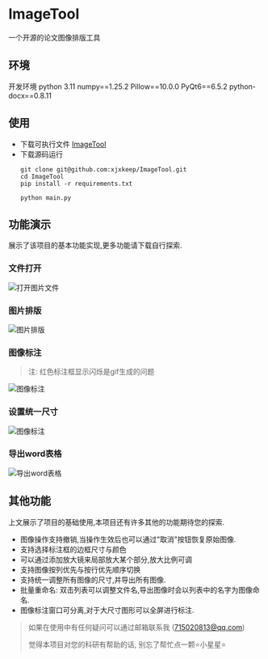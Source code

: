 # ImageTool
一个开源的论文图像排版工具
## 环境
开发环境 python 3.11
numpy==1.25.2
Pillow==10.0.0
PyQt6==6.5.2
python-docx==0.8.11
## 使用
* 下载可执行文件
  [ImageTool](https://github.com/xjxkeep/ImageTool/releases/tag/V1.0.0)
* 下载源码运行
  ```
  git clone git@github.com:xjxkeep/ImageTool.git
  cd ImageTool
  pip install -r requirements.txt

  python main.py
  ```

## 功能演示
展示了该项目的基本功能实现,更多功能请下载自行探索.
### 文件打开
![打开图片文件](https://github.com/xjxkeep/ImageTool/blob/main/images/%E6%96%87%E4%BB%B6%E6%89%93%E5%BC%80.gif)
### 图片排版
![图片排版](https://github.com/xjxkeep/ImageTool/blob/main/images/%E5%9B%BE%E5%83%8F%E6%8E%92%E7%89%88.gif)
### 图像标注
> 注: 红色标注框显示闪烁是gif生成的问题
> 
![图像标注](https://github.com/xjxkeep/ImageTool/blob/main/images/%E5%9B%BE%E5%83%8F%E6%A0%87%E6%B3%A8.gif)
### 设置统一尺寸
![图像标注](https://github.com/xjxkeep/ImageTool/blob/main/images/%E7%BB%9F%E4%B8%80%E5%B0%BA%E5%AF%B8.gif)
### 导出word表格
![导出word表格](https://github.com/xjxkeep/ImageTool/blob/main/images/word%E7%94%9F%E6%88%90.gif)
## 其他功能
上文展示了项目的基础使用,本项目还有许多其他的功能期待您的探索.
* 图像操作支持撤销,当操作生效后也可以通过"取消"按钮恢复原始图像.
* 支持选择标注框的边框尺寸与颜色
* 可以通过添加放大镜来局部放大某个部分,放大比例可调
* 支持图像按列优先与按行优先顺序切换
* 支持统一调整所有图像的尺寸,并导出所有图像.
* 批量重命名: 双击列表可以调整文件名,导出图像时会以列表中的名字为图像命名.
* 图像标注窗口可分离,对于大尺寸图形可以全屏进行标注.


> 如果在使用中有任何疑问可以通过邮箱联系我 (715020813@qq.com)
>
> 觉得本项目对您的科研有帮助的话, 别忘了帮忙点一颗⭐小星星⭐
